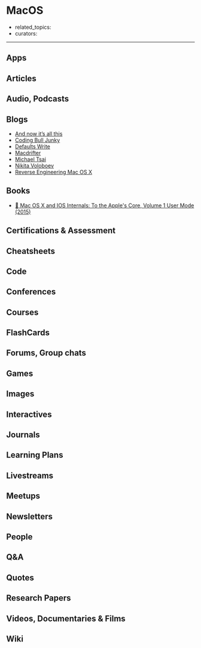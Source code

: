 # MacOS

- related_topics:
- curators:

------

## Apps

## Articles

## Audio, Podcasts

## Blogs

- [And now it’s all this](http://leancrew.com/all-this/)
- [Coding Bull Junky](https://codingbulljunky.wordpress.com/)
- [Defaults Write](http://www.defaults-write.com/)
- [Macdrifter](http://macdrifter.com/)
- [Michael Tsai](https://mjtsai.com/blog/)
- [Nikita Voloboev](https://medium.com/@nikitavoloboev)
- [Reverse Engineering Mac OS X](https://reverse.put.as/)


## Books

- [📕 Mac OS X and IOS Internals: To the Apple's Core, Volume 1 User Mode (2015)](https://www.goodreads.com/book/show/24730644-mac-os-x-and-ios-internals)


## Certifications & Assessment

## Cheatsheets

## Code

## Conferences

## Courses

## FlashCards

## Forums, Group chats

## Games

## Images

## Interactives

## Journals

## Learning Plans

## Livestreams

## Meetups

## Newsletters

## People

## Q&A

## Quotes

## Research Papers

## Videos, Documentaries & Films

## Wiki
